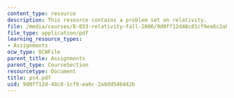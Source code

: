 ```yaml
---
content_type: resource
description: This resource contains a problem set on relativity.
file: /media/courses/8-033-relativity-fall-2006/9d0ff12d48c81cf9ea6c2a0dd54b442b_ps4.pdf
file_type: application/pdf
learning_resource_types:
- Assignments
ocw_type: OCWFile
parent_title: Assignments
parent_type: CourseSection
resourcetype: Document
title: ps4.pdf
uid: 9d0ff12d-48c8-1cf9-ea6c-2a0dd54b442b
---
```

